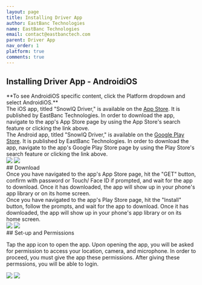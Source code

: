 ```yaml
---
layout: page
title: Installing Driver App
author: EastBanc Technologies
name: EastBanc Technologies
email: contact@eastbanctech.com
parent: Driver App
nav_order: 1
platform: true
comments: true
---
```


<section id="Installing-Driver-App" markdown="1">
<h1>Installing Driver App - <span class="content-android">Android</span><span class="content-ios">iOS</span></h1>
**To see <span class="content-ios">Android</span><span class="content-android">iOS</span> specific content, click the Platform dropdown and select <span class="content-ios">Android</span><span class="content-android">iOS</span>.**

<div class="content-ios">
The iOS app, titled "SnowIQ Driver," is available on the <a href="https://apps.apple.com/us/app/snowiq-driver/id1336056235">App Store</a>. It is published by EastBanc Technologies. In order to download the app, navigate to the app's App Store page by using the App Store's search feature or clicking the link above.
</div>
<div class="content-android">
The Android app, titled "SnowIQ Driver," is available on the <a href="https://play.google.com/store/apps/details?id=com.eastbanctech.transitiq.snowtrax&hl=en_US&gl=US">Google Play Store</a>. It is published by EastBanc Technologies. In order to download the app, navigate to the app's Google Play Store page by using the Play Store's search feature or clicking the link above.
</div>

<img src="images/driver/da-installing-drivers-app/app-store-ios.png" class="ios width-sm" data-lightbox="1" />
<img src="images/driver/da-installing-drivers-app/app-store-android.png" class="android width-sm" data-lightbox="2" />

<section id="Download" markdown="1">
## Download
<div class="content-ios">
Once you have navigated to the app's App Store page, hit the "GET" button, confirm with password or Touch/ Face ID if prompted, and wait for the app to download. Once it has downloaded, the app will show up in your phone's app library or on its home screen.
</div>
<div class="content-android">
Once you have navigated to the app's Play Store page, hit the "Install" button, follow the prompts, and wait for the app to download. Once it has downloaded, the app will show up in your phone's app library or on its home screen.
</div>

<img src="images/driver/da-installing-drivers-app/app-home-screen-ios.png" class="ios width-sm" data-lightbox="3" />
<img src="images/driver/da-installing-drivers-app/app-home-screen-android.png" class="android width-sm" data-lightbox="4" />
</section>

<section id="Set-up-and-Permissions" markdown="1">
## Set-up and Permissions

Tap the app icon to open the app. Upon opening the app, you will be asked for permission to access your location, camera, and microphone. In order to proceed, you must give the app these permissions. After giving these permssions, you will be able to login.

<img src="images/driver/da-installing-drivers-app/app-permissions-ios.png" class="ios width-sm" data-lightbox="5" />
<img src="images/driver/da-installing-drivers-app/app-permissions-android.png" class="android width-sm" data-lightbox="6" />
</section>
</section>
